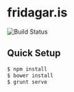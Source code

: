 fridagar.is
===========

![Build Status](https://codeship.io/projects/31c901b0-c8e4-0131-efe8-1273abb7643a/status)

## Quick Setup

```sh
$ npm install
$ bower install
$ grunt serve
```
